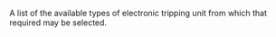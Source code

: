 A list of the available types of electronic tripping unit  from which that required may be selected.